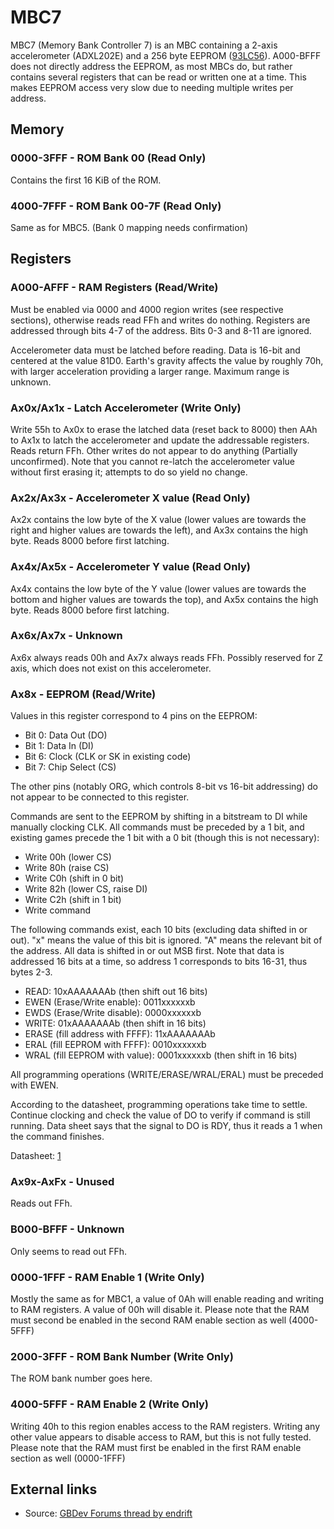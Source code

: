 # MBC7

MBC7 (Memory Bank Controller 7) is an MBC containing a 2-axis
accelerometer (ADXL202E) and a 256 byte EEPROM
([93LC56](https://web.archive.org/web/20230115175018/https://www.microchip.com/en-us/product/93LC56)). A000-BFFF
does not directly address the EEPROM, as most MBCs do, but rather
contains several registers that can be read or written one at a time.
This makes EEPROM access very slow due to needing multiple writes per
address.

## Memory

### 0000-3FFF - ROM Bank 00 (Read Only)

Contains the first 16 KiB of the ROM.

### 4000-7FFF - ROM Bank 00-7F (Read Only)

Same as for MBC5. (Bank 0 mapping needs confirmation)

## Registers

### A000-AFFF - RAM Registers (Read/Write)

Must be enabled via 0000 and 4000 region writes (see respective
sections), otherwise reads read FFh and writes do nothing. Registers are
addressed through bits 4-7 of the address. Bits 0-3 and 8-11 are
ignored.

Accelerometer data must be latched before reading. Data is 16-bit and
centered at the value 81D0. Earth\'s gravity affects the value by
roughly 70h, with larger acceleration providing a larger range. Maximum
range is unknown.

### Ax0x/Ax1x - Latch Accelerometer (Write Only)

Write 55h to Ax0x to erase the latched data (reset back to 8000) then
AAh to Ax1x to latch the accelerometer and update the addressable
registers. Reads return FFh. Other writes do not appear to do anything
(Partially unconfirmed). Note that you cannot re-latch the accelerometer
value without first erasing it; attempts to do so yield no change.

### Ax2x/Ax3x - Accelerometer X value (Read Only)

Ax2x contains the low byte of the X value (lower values are towards the
right and higher values are towards the left), and Ax3x contains the
high byte. Reads 8000 before first latching.

### Ax4x/Ax5x - Accelerometer Y value (Read Only)

Ax4x contains the low byte of the Y value (lower values are towards the
bottom and higher values are towards the top), and Ax5x contains the
high byte. Reads 8000 before first latching.

### Ax6x/Ax7x - Unknown

Ax6x always reads 00h and Ax7x always reads FFh. Possibly reserved for Z
axis, which does not exist on this accelerometer.

### Ax8x - EEPROM (Read/Write)

Values in this register correspond to 4 pins on the EEPROM:

-   Bit 0: Data Out (DO)
-   Bit 1: Data In (DI)
-   Bit 6: Clock (CLK or SK in existing code)
-   Bit 7: Chip Select (CS)

The other pins (notably ORG, which controls 8-bit vs 16-bit addressing)
do not appear to be connected to this register.

Commands are sent to the EEPROM by shifting in a bitstream to DI while
manually clocking CLK. All commands must be preceded by a 1 bit, and
existing games precede the 1 bit with a 0 bit (though this is not
necessary):

-   Write 00h (lower CS)
-   Write 80h (raise CS)
-   Write C0h (shift in 0 bit)
-   Write 82h (lower CS, raise DI)
-   Write C2h (shift in 1 bit)
-   Write command

The following commands exist, each 10 bits (excluding data shifted in or
out). \"x\" means the value of this bit is ignored. \"A\" means the
relevant bit of the address. All data is shifted in or out MSB first.
Note that data is addressed 16 bits at a time, so address 1 corresponds
to bits 16-31, thus bytes 2-3.

-   READ: 10xAAAAAAAb (then shift out 16 bits)
-   EWEN (Erase/Write enable): 0011xxxxxxb
-   EWDS (Erase/Write disable): 0000xxxxxxb
-   WRITE: 01xAAAAAAAb (then shift in 16 bits)
-   ERASE (fill address with FFFF): 11xAAAAAAAb
-   ERAL (fill EEPROM with FFFF): 0010xxxxxxb
-   WRAL (fill EEPROM with value): 0001xxxxxxb (then shift in 16 bits)

All programming operations (WRITE/ERASE/WRAL/ERAL) must be preceded with
EWEN.

According to the datasheet, programming operations take time to settle.
Continue clocking and check the value of DO to verify if command is
still running. Data sheet says that the signal to DO is RDY, thus it
reads a 1 when the command finishes.

Datasheet:
[1](http://ww1.microchip.com/downloads/en/DeviceDoc/21712C.pdf)

### Ax9x-AxFx - Unused

Reads out FFh.

### B000-BFFF - Unknown

Only seems to read out FFh.

### 0000-1FFF - RAM Enable 1 (Write Only)

Mostly the same as for MBC1, a value of 0Ah will enable reading and
writing to RAM registers. A value of 00h will disable it. Please note
that the RAM must second be enabled in the second RAM enable section as
well (4000-5FFF)

### 2000-3FFF - ROM Bank Number (Write Only)

The ROM bank number goes here.

### 4000-5FFF - RAM Enable 2 (Write Only)

Writing 40h to this region enables access to the RAM registers. Writing
any other value appears to disable access to RAM, but this is not fully
tested. Please note that the RAM must first be enabled in the first RAM
enable section as well (0000-1FFF)

## External links

- Source: [GBDev Forums thread by endrift](http://gbdev.gg8.se/forums/viewtopic.php?id=448)

